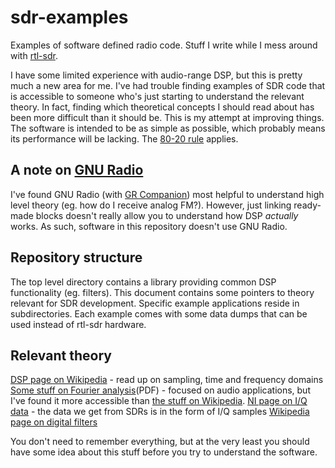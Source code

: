sdr-examples
============

Examples of software defined radio code. Stuff I write while I mess around with [rtl-sdr](http://sdr.osmocom.org/trac/wiki/rtl-sdr).

I have some limited experience with audio-range DSP, but this is pretty much a new area for me. I've had trouble finding examples of SDR code that is accessible to someone who's just starting to understand the relevant theory. In fact, finding which theoretical concepts I should read about has been more difficult than it should be. This is my attempt at improving things. The software is intended to be as simple as possible, which probably means its performance will be lacking. The [80-20 rule](https://en.wikipedia.org/wiki/Pareto_principle#In_software) applies.

A note on [GNU Radio](http://gnuradio.org/)
-------------------------------------------

I've found GNU Radio (with [GR Companion](http://gnuradio.org/redmine/projects/gnuradio/wiki/GNURadioCompanion)) most helpful to understand high level theory (eg. how do I receive analog FM?). However, just linking ready-made blocks doesn't really allow you to understand how DSP *actually* works. As such, software in this repository doesn't use GNU Radio.

Repository structure
--------------------

The top level directory contains a library providing common DSP functionality (eg. filters). This document contains some pointers to theory relevant for SDR development. Specific example applications reside in subdirectories. Each example comes with some data dumps that can be used instead of rtl-sdr hardware.

Relevant theory
---------------

[DSP page on Wikipedia](https://en.wikipedia.org/wiki/Digital_signal_processing) - read up on sampling, time and frequency domains
[Some stuff on Fourier analysis](http://www.cs.man.ac.uk/~barry/mydocs/MyCOMP28512/Last%20year/MS11-3-Barry2.pdf)(PDF) - focused on audio applications, but I've found it more accessible than [the stuff on Wikipedia](https://en.wikipedia.org/wiki/Discrete_Fourier_transform).
[NI page on I/Q data](http://www.ni.com/white-paper/4805/en) - the data we get from SDRs is in the form of I/Q samples
[Wikipedia page on digital filters](https://en.wikipedia.org/wiki/Digital_filter)

You don't need to remember everything, but at the very least you should have some idea about this stuff before you try to understand the software.
